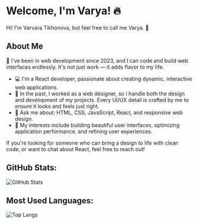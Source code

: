 
# Welcome, I'm Varya! 🔥

Hi! I'm Varvara Tikhonova, but feel free to call me Varya. 🙌

## About Me
🚀 I've been in web development since 2023, and I can code and build web interfaces endlessly. It's not just work — it adds flavor to my life.

- 💻 I'm a React developer, passionate about creating dynamic, interactive web applications.
- 🎨 In the past, I worked as a web designer, so I handle both the design and development of my projects. Every UI/UX detail is crafted by me to ensure it looks and feels just right.
- 💬 Ask me about: HTML, CSS, JavaScript, React, and responsive web design.
- 🎯 My interests include building beautiful user interfaces, optimizing application performance, and refining user experiences.

If you're looking for someone who can bring a design to life with clean code, or want to chat about React, feel free to reach out!

## GitHub Stats:
![GitHub Stats](https://github-profile-summary-cards.vercel.app/api/cards/stats?username=varvaratikh&theme=radical)

## Most Used Languages:
![Top Langs](https://github-profile-summary-cards.vercel.app/api/cards/repos-per-language?username=varvaratikh&theme=radical)
